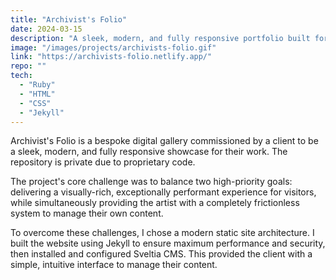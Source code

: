 ```yaml
---
title: "Archivist's Folio"
date: 2024-03-15
description: "A sleek, modern, and fully responsive portfolio built for a client to showcase high-resolution artwork with a focus on performance and ease of use."
image: "/images/projects/archivists-folio.gif" 
link: "https://archivists-folio.netlify.app/"
repo: "" 
tech:
  - "Ruby"
  - "HTML"
  - "CSS"
  - "Jekyll"
---
```


Archivist's Folio is a bespoke digital gallery commissioned by a client to be a sleek, modern, and fully responsive showcase for their work. The repository is private due to proprietary code.

The project's core challenge was to balance two high-priority goals: delivering a visually-rich, exceptionally performant experience for visitors, while simultaneously providing the artist with a completely frictionless system to manage their own content.

To overcome these challenges, I chose a modern static site architecture. I built the website using Jekyll to ensure maximum performance and security, then installed and configured Sveltia CMS. This provided the client with a simple, intuitive interface to manage their content.